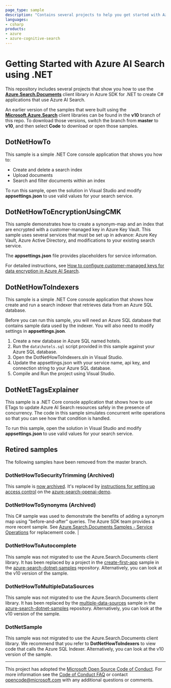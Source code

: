 ```yaml
---
page_type: sample
description: "Contains several projects to help you get started with Azure AI Search and the .NET SDK"
languages:
- csharp
products:
- azure
- azure-cognitive-search
---
```


# Getting Started with Azure AI Search using .NET

This repository includes several projects that show you how to use the [**Azure.Search.Documents**](https://docs.microsoft.com/dotnet/api/overview/azure/search.documents-readme) client library in Azure SDK for .NET to create C# applications that use Azure AI Search.

An earlier version of the samples that were built using the [**Microsoft.Azure.Search**](https://docs.microsoft.com/dotnet/api/overview/azure/search/client10) client libraries can be found in the **v10** branch of this repo. To download those versions, switch the branch from **master** to **v10**, and then select **Code** to download or open those samples.

## DotNetHowTo

This sample is a simple .NET Core console application that shows you how to:

* Create and delete a search index
* Upload documents
* Search and filter documents within an index

To run this sample, open the solution in Visual Studio and modify **appsettings.json** to use valid values for your search service.

<!-- For detailed instructions, see [How to develop in C# using Azure.Search.Documents](https://docs.microsoft.com/azure/search/search-howto-dotnet-sdk-v11).  -->

## DotNetHowToEncryptionUsingCMK

This sample demonstrates how to create a synonym-map and an index that are encrypted with a customer-managed key in Azure Key Vault. This sample uses several services that must be set up in advance: Azure Key Vault, Azure Active Directory, and modifications to your existing search service.

The **appsettings.json** file provides placeholders for service information.

For detailed instructions, see [How to configure customer-managed keys for data encryption in Azure AI Search](https://docs.microsoft.com/azure/search/search-security-manage-encryption-keys).

## DotNetHowToIndexers

This sample is a simple .NET Core console application that shows how create and run a search indexer that retrieves data from an Azure SQL database.

Before you can run this sample, you will need an Azure SQL database that contains sample data used by the indexer. You will also need to modify settings in **appsettings.json**.

1. Create a new database in Azure SQL named hotels.
1. Run the `data\hotels.sql` script provided in this sample against your Azure SQL database.
1. Open the DotNetHowToIndexers.sln in Visual Studio.
1. Update the appsettings.json with your service name, api key, and connection string to your Azure SQL database.
1. Compile and Run the project using Visual Studio.

## DotNetETagsExplainer

This sample is a .NET Core console application that shows how to use ETags to update Azure AI Search resources safely in the presence of concurrency. The code in this sample simulates concurrent write operations so that you can see how that condition is handled.

To run this sample, open the solution in Visual Studio and modify **appsettings.json** to use valid values for your search service.

## Retired samples

The following samples have been removed from the master branch.

### DotNetHowToSecurityTrimming (Archived)

This sample is [now archived](https://github.com/Azure-Samples/azure-search-sample-archive). It's replaced by [instructions for setting up access control](https://github.com/Azure-Samples/azure-search-openai-demo/blob/main/LoginAndAclSetup.md) on the [azure-search-openai-demo](https://github.com/Azure-Samples/azure-search-openai-demo/tree/main).

### DotNetHowToSynonyms (Archived)

This C# sample was used to demonstrate the benefits of adding a synonym map using "before-and-after" queries. The Azure SDK team provides a more recent sample. See [Azure.Search.Documents Samples - Service Operations](https://github.com/Azure/azure-sdk-for-net/blob/main/sdk/search/Azure.Search.Documents/samples/Sample02_Service.md#create-a-synonym-map) for replacement code. |

### DotNetHowToAutocomplete

This sample was not migrated to use the Azure.Search.Documents client library. It has been replaced by a project in the [create-first-app](https://github.com/Azure-Samples/azure-search-dotnet-samples/tree/master/create-first-app) sample in the [azure-search-dotnet-samples](https://github.com/Azure-Samples/azure-search-dotnet-samples) repository. Alternatively, you can look at the v10 version of the sample.

### DotNetHowToMultipleDataSources

This sample was not migrated to use the Azure.Search.Documents client library. It has been replaced by the [multiple-data-sources](https://github.com/Azure-Samples/azure-search-dotnet-samples/tree/master/multiple-data-sources) sample in the [azure-search-dotnet-samples](https://github.com/Azure-Samples/azure-search-dotnet-samples) repository. Alternatively, you can look at the v10 version of the sample.

### DotNetSample

This sample was not migrated to use the Azure.Search.Documents client library. We recommend that you refer to **DotNetHowToIndexers** to view code that calls the Azure SQL Indexer. Alternatively, you can look at the v10 version of the sample.

---

This project has adopted the [Microsoft Open Source Code of Conduct](https://opensource.microsoft.com/codeofconduct/). For more information see the [Code of Conduct FAQ](https://opensource.microsoft.com/codeofconduct/faq/) or contact [opencode@microsoft.com](mailto:opencode@microsoft.com) with any additional questions or comments.